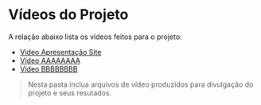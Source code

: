 # Vídeos do Projeto
A relação abaixo lista os vídeos feitos para o projeto:
- [Video Apresentação Site](https://youtu.be/S-mMQuj4xLY)
 - [Vídeo AAAAAAAA]()
 - [Vídeo BBBBBBBB]()

> Nesta pasta inclua arquivos de vídeo produzidos para divulgação do 
> projeto e seus resutados.


